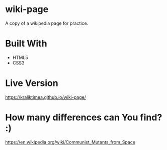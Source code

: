 # wiki-page
A copy of a wikipedia page for practice.
# Built With
- HTML5
- CSS3
# Live Version
https://kraliktimea.github.io/wiki-page/
# How many differences can You find? :)
https://en.wikipedia.org/wiki/Communist_Mutants_from_Space
